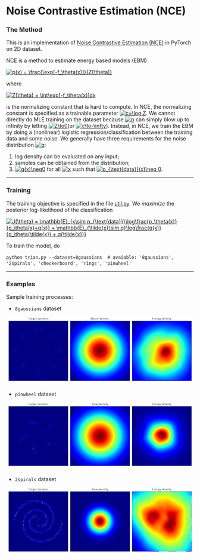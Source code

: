 # Noise Contrastive Estimation (NCE)

### The Method

This is an implementation of  [Noise Contrastive Estimation (NCE)]( http://proceedings.mlr.press/v9/gutmann10a/gutmann10a.pdf ) in PyTorch on 2D dataset. 

NCE is a method to estimate energy based models (EBM)

<a href="https://www.codecogs.com/eqnedit.php?latex=p(x)&space;=&space;\frac{\exp[-f_\theta(x)]}{Z(\theta)}" target="_blank"><img src="https://latex.codecogs.com/gif.latex?p_\theta(x)&space;=&space;\frac{\exp[-f_\theta(x)]}{Z(\theta)}" title="p(x) = \frac{\exp[-f_\theta(x)]}{Z(\theta)}" /></a>

where

<a href="https://www.codecogs.com/eqnedit.php?latex=Z(\theta)&space;=&space;\int\exp[-f_\theta(x)]dx" target="_blank"><img src="https://latex.codecogs.com/gif.latex?Z(\theta)&space;=&space;\int\exp[-f_\theta(x)]dx" title="Z(\theta) = \int\exp[-f_\theta(x)]dx" /></a>

is the normalizing constant that is hard to compute. In NCE,  the normalizing constant is specified as a trainable parameter <a href="https://www.codecogs.com/eqnedit.php?latex=c=\log&space;Z" target="_blank"><img src="https://latex.codecogs.com/gif.latex?c=\log&space;Z" title="c=\log Z" /></a>. We cannot directly do MLE training on the dataset because <a href="https://www.codecogs.com/eqnedit.php?latex=p" target="_blank"><img src="https://latex.codecogs.com/gif.latex?p" title="p" /></a> can simply blow up to infinity by letting  <a href="https://www.codecogs.com/eqnedit.php?latex=Z\to0" target="_blank"><img src="https://latex.codecogs.com/gif.latex?Z\to0" title="Z\to0" /></a>(or <a href="https://www.codecogs.com/eqnedit.php?latex=c\to-\infty" target="_blank"><img src="https://latex.codecogs.com/gif.latex?c\to-\infty" title="c\to-\infty" /></a>). Instead, in NCE, we train the EBM by doing a (nonlinear) logistic regression/classification between the training data and some noise. We generally have three requirements for the noise distribution <a href="https://www.codecogs.com/eqnedit.php?latex=q" target="_blank"><img src="https://latex.codecogs.com/gif.latex?q" title="q" /></a>:

1. log density can be evaluated on any input;
2. samples can be obtained from the distribution;
3. <a href="https://www.codecogs.com/eqnedit.php?latex=q(x)\neq0" target="_blank"><img src="https://latex.codecogs.com/gif.latex?q(x)\neq0" title="q(x)\neq0" /></a> for all <a href="https://www.codecogs.com/eqnedit.php?latex=x" target="_blank"><img src="https://latex.codecogs.com/gif.latex?x" title="x" /></a> such that <a href="https://www.codecogs.com/eqnedit.php?latex=p_{\text{data}}(x)\neq&space;0" target="_blank"><img src="https://latex.codecogs.com/gif.latex?p_{\text{data}}(x)\neq&space;0" title="p_{\text{data}}(x)\neq 0" /></a>.

----

### Training

The training objective is specified in the file [util.py](util.py). We _maximize_ the posterior log-likelihood of the classification

<a href="https://www.codecogs.com/eqnedit.php?latex=J(\theta)&space;=&space;\mathbb{E}_{x\sim&space;p_{\text{data}}}\log\frac{p_\theta(x)}{p_\theta(x)&plus;q(x)}&space;&plus;&space;\mathbb{E}_{\tilde{x}\sim&space;q}\log\frac{q(x)}{p_\theta(\tilde{x})&space;&plus;&space;q(\tilde{x})}" target="_blank"><img src="https://latex.codecogs.com/gif.latex?J(\theta)&space;=&space;\mathbb{E}_{x\sim&space;p_{\text{data}}}\log\frac{p_\theta(x)}{p_\theta(x)&plus;q(x)}&space;&plus;&space;\mathbb{E}_{\tilde{x}\sim&space;q}\log\frac{q(x)}{p_\theta(\tilde{x})&space;&plus;&space;q(\tilde{x})}" title="J(\theta) = \mathbb{E}_{x\sim p_{\text{data}}}\log\frac{p_\theta(x)}{p_\theta(x)+q(x)} + \mathbb{E}_{\tilde{x}\sim q}\log\frac{q(x)}{p_\theta(\tilde{x}) + q(\tilde{x})}" /></a>

To train the model, do

```shell
python trian.py --dataset=8gaussians  # avaiable: '8gaussians', '2spirals', 'checkerboard', 'rings', 'pinwheel'
```

----

### Examples

Sample training processes:

- `8gaussians` dataset

![8gaussians](images/8gaussians.gif)

- `pinwheel` dataset

![pinwheel](images/pinwheel.gif)

- `2spirals` dataset

![2spirals](images/2spirals.gif)